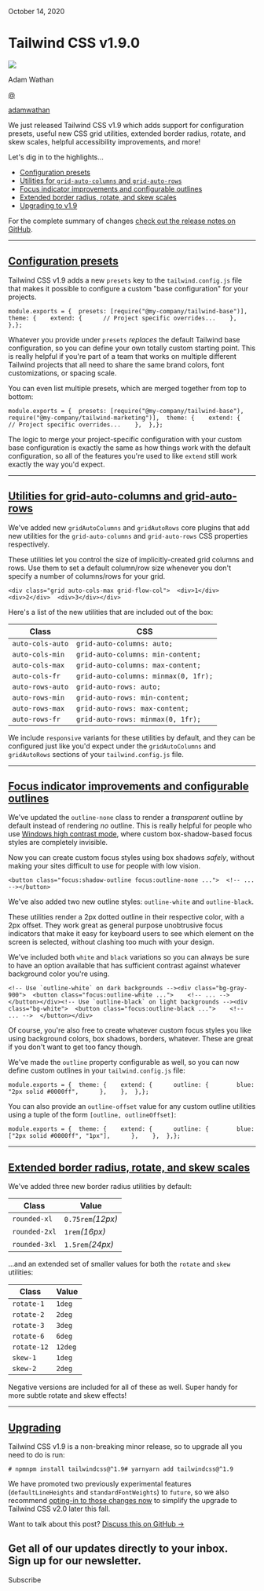 <!--$-->

<!--/$-->

October 14, 2020

# Tailwind CSS v1.9.0

![](/_next/image?url=%2F_next%2Fstatic%2Fmedia%2Fadamwathan.f69b0b90.jpg\&w=96\&q=75)

Adam Wathan

[@](https://twitter.com/adamwathan)

<!-- -->

[adamwathan](https://twitter.com/adamwathan)

We just released Tailwind CSS v1.9 which adds support for configuration presets, useful new CSS grid utilities, extended border radius, rotate, and skew scales, helpful accessibility improvements, and more!

Let's dig in to the highlights...

- [Configuration presets](#configuration-presets)
- [Utilities for `grid-auto-columns` and `grid-auto-rows`](#utilities-for-grid-auto-columns-and-grid-auto-rows)
- [Focus indicator improvements and configurable outlines](#focus-indicator-improvements-and-configurable-outlines)
- [Extended border radius, rotate, and skew scales](#extended-border-radius-rotate-and-skew-scales)
- [Upgrading to v1.9](#upgrading)

For the complete summary of changes [check out the release notes on GitHub](https://github.com/tailwindlabs/tailwindcss/releases/tag/v1.9.0).

***

## [Configuration presets](#configuration-presets)

Tailwind CSS v1.9 adds a new `presets` key to the `tailwind.config.js` file that makes it possible to configure a custom "base configuration" for your projects.

```
module.exports = {  presets: [require("@my-company/tailwind-base")],  theme: {    extend: {      // Project specific overrides...    },  },};
```

Whatever you provide under `presets` *replaces* the default Tailwind base configuration, so you can define your own totally custom starting point. This is really helpful if you're part of a team that works on multiple different Tailwind projects that all need to share the same brand colors, font customizations, or spacing scale.

You can even list multiple presets, which are merged together from top to bottom:

```
module.exports = {  presets: [require("@my-company/tailwind-base"), require("@my-company/tailwind-marketing")],  theme: {    extend: {      // Project specific overrides...    },  },};
```

The logic to merge your project-specific configuration with your custom base configuration is exactly the same as how things work with the default configuration, so all of the features you're used to like `extend` still work exactly the way you'd expect.

***

## [Utilities for grid-auto-columns and grid-auto-rows](#utilities-for-grid-auto-columns-and-grid-auto-rows)

We've added new `gridAutoColumns` and `gridAutoRows` core plugins that add new utilities for the `grid-auto-columns` and `grid-auto-rows` CSS properties respectively.

These utilities let you control the size of implicitly-created grid columns and rows. Use them to set a default column/row size whenever you don't specify a number of columns/rows for your grid.

```
<div class="grid auto-cols-max grid-flow-col">  <div>1</div>  <div>2</div>  <div>3</div></div>
```

Here's a list of the new utilities that are included out of the box:

| Class            | CSS                                  |
| ---------------- | ------------------------------------ |
| `auto-cols-auto` | `grid-auto-columns: auto;`           |
| `auto-cols-min`  | `grid-auto-columns: min-content;`    |
| `auto-cols-max`  | `grid-auto-columns: max-content;`    |
| `auto-cols-fr`   | `grid-auto-columns: minmax(0, 1fr);` |
| `auto-rows-auto` | `grid-auto-rows: auto;`              |
| `auto-rows-min`  | `grid-auto-rows: min-content;`       |
| `auto-rows-max`  | `grid-auto-rows: max-content;`       |
| `auto-rows-fr`   | `grid-auto-rows: minmax(0, 1fr);`    |

We include `responsive` variants for these utilities by default, and they can be configured just like you'd expect under the `gridAutoColumns` and `gridAutoRows` sections of your `tailwind.config.js` file.

***

## [Focus indicator improvements and configurable outlines](#focus-indicator-improvements-and-configurable-outlines)

We've updated the `outline-none` class to render a *transparent* outline by default instead of rendering *no* outline. This is really helpful for people who use [Windows high contrast mode](https://blogs.windows.com/msedgedev/2020/09/17/styling-for-windows-high-contrast-with-new-standards-for-forced-colors/), where custom box-shadow-based focus styles are completely invisible.

Now you can create custom focus styles using box shadows *safely*, without making your sites difficult to use for people with low vision.

```
<button class="focus:shadow-outline focus:outline-none ...">  <!-- ... --></button>
```

We've also added two new outline styles: `outline-white` and `outline-black`.

These utilities render a 2px dotted outline in their respective color, with a 2px offset. They work great as general purpose unobtrusive focus indicators that make it easy for keyboard users to see which element on the screen is selected, without clashing too much with your design.

We've included both `white` and `black` variations so you can always be sure to have an option available that has sufficient contrast against whatever background color you're using.

```
<!-- Use `outline-white` on dark backgrounds --><div class="bg-gray-900">  <button class="focus:outline-white ...">    <!-- ... -->  </button></div><!-- Use `outline-black` on light backgrounds --><div class="bg-white">  <button class="focus:outline-black ...">    <!-- ... -->  </button></div>
```

Of course, you're also free to create whatever custom focus styles you like using background colors, box shadows, borders, whatever. These are great if you don't want to get too fancy though.

We've made the `outline` property configurable as well, so you can now define custom outlines in your `tailwind.config.js` file:

```
module.exports = {  theme: {    extend: {      outline: {        blue: "2px solid #0000ff",      },    },  },};
```

You can also provide an `outline-offset` value for any custom outline utilities using a tuple of the form `[outline, outlineOffset]`:

```
module.exports = {  theme: {    extend: {      outline: {        blue: ["2px solid #0000ff", "1px"],      },    },  },};
```

***

## [Extended border radius, rotate, and skew scales](#extended-border-radius-rotate-and-skew-scales)

We've added three new border radius utilities by default:

| Class         | Value             |
| ------------- | ----------------- |
| `rounded-xl`  | `0.75rem`*(12px)* |
| `rounded-2xl` | `1rem`*(16px)*    |
| `rounded-3xl` | `1.5rem`*(24px)*  |

...and an extended set of smaller values for both the `rotate` and `skew` utilities:

| Class       | Value   |
| ----------- | ------- |
| `rotate-1`  | `1deg`  |
| `rotate-2`  | `2deg`  |
| `rotate-3`  | `3deg`  |
| `rotate-6`  | `6deg`  |
| `rotate-12` | `12deg` |
| `skew-1`    | `1deg`  |
| `skew-2`    | `2deg`  |

Negative versions are included for all of these as well. Super handy for more subtle rotate and skew effects!

***

## [Upgrading](#upgrading)

Tailwind CSS v1.9 is a non-breaking minor release, so to upgrade all you need to do is run:

```
# npmnpm install tailwindcss@^1.9# yarnyarn add tailwindcss@^1.9
```

We have promoted two previously experimental features (`defaultLineHeights` and `standardFontWeights`) to `future`, so we also recommend [opting-in to those changes now](https://v1.tailwindcss.com/docs/upcoming-changes#default-line-heights-for-font-size-utilities) to simplify the upgrade to Tailwind CSS v2.0 later this fall.

Want to talk about this post? [Discuss this on GitHub →](https://github.com/tailwindcss/tailwindcss/discussions/2552)

Get all of our updates directly to your inbox.\
Sign up for our newsletter.
---------------------------

Subscribe

<!--$-->

<!--/$-->
